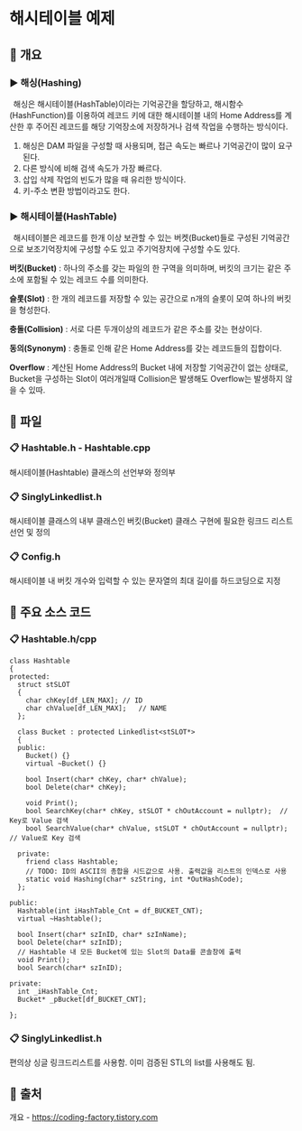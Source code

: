 # 해시테이블 예제
## 📢 개요
### ▶ 해싱(Hashing)
  
   해싱은 해시테이블(HashTable)이라는 기억공간을 할당하고, 해시함수(HashFunction)를 이용하여 레코드 키에 대한 해시테이블 내의 Home Address를 계산한 후 주어진 레코드를 해당 기억장소에 저장하거나 검색 작업을 수행하는 방식이다.
  
  1. 해싱은 DAM 파일을 구성할 때 사용되며, 접근 속도는 빠르나 기억공간이 많이 요구된다.
  2. 다른 방식에 비해 검색 속도가 가장 빠르다.
  3. 삽입 삭제 작업의 빈도가 많을 때 유리한 방식이다.
  4. 키-주소 변환 방법이라고도 한다.
  
### ▶ 해시테이블(HashTable)
   해시테이블은 레코드를 한개 이상 보관할 수 있는 버켓(Bucket)들로 구성된 기억공간으로 보조기억장치에 구성할 수도 있고 주기억장치에 구성할 수도 있다.

**버킷(Bucket)** : 하나의 주소를 갖는 파일의 한 구역을 의미하며, 버킷의 크기는 같은 주소에 포함될 수 있는 레코드 수를 의미한다.

**슬롯(Slot)** : 한 개의 레코드를 저장할 수 있는 공간으로 n개의 슬롯이 모여 하나의 버킷을 형성한다.

**충돌(Collision)** : 서로 다른 두개이상의 레코드가 같은 주소를 갖는 현상이다.

**동의(Synonym)** : 충돌로 인해 같은 Home Address를 갖는 레코드들의 집합이다.

**Overflow** : 계산된 Home Address의 Bucket 내에 저장할 기억공간이 없는 상태로, Bucket을 구성하는 Slot이 여러개일때 Collision은 발생해도 Overflow는 발생하지 않을 수 있따.


## 📑 파일
### 📋 Hashtable.h - Hashtable.cpp
  해시테이블(Hashtable) 클래스의 선언부와 정의부
  
  
### 📋 SinglyLinkedlist.h
  해시테이블 클래스의 내부 클래스인 버킷(Bucket) 클래스 구현에 필요한 링크드 리스트 선언 및 정의


### 📋 Config.h
  해시테이블 내 버킷 개수와 입력할 수 있는 문자열의 최대 길이를 하드코딩으로 지정
  
  

## 📌 주요 소스 코드
### 📋 Hashtable.h/cpp
    class Hashtable
    {
    protected:
      struct stSLOT
      {
        char chKey[df_LEN_MAX];	// ID
        char chValue[df_LEN_MAX];	// NAME
      };

      class Bucket : protected Linkedlist<stSLOT*>
      {
      public:
        Bucket() {}
        virtual ~Bucket() {}

        bool Insert(char* chKey, char* chValue);
        bool Delete(char* chKey);

        void Print();
        bool SearchKey(char* chKey, stSLOT * chOutAccount = nullptr);  // Key로 Value 검색
        bool SearchValue(char* chValue, stSLOT * chOutAccount = nullptr); // Value로 Key 검색

      private:
        friend class Hashtable;
        // TODO: ID의 ASCII의 총합을 시드값으로 사용. 출력값을 리스트의 인덱스로 사용
        static void Hashing(char* szString, int *OutHashCode);
      };

    public:
      Hashtable(int iHashTable_Cnt = df_BUCKET_CNT);
      virtual ~Hashtable();

      bool Insert(char* szInID, char* szInName);
      bool Delete(char* szInID);
      // Hashtable 내 모든 Bucket에 있는 Slot의 Data를 콘솔창에 출력
      void Print();
      bool Search(char* szInID);

    private:
      int _iHashTable_Cnt;
      Bucket* _pBucket[df_BUCKET_CNT];

    };



### 📋 SinglyLinkedlist.h
  편의상 싱글 링크드리스트를 사용함. 이미 검증된 STL의 list를 사용해도 됨.


 ## 📌 출처 
 
 개요 - https://coding-factory.tistory.com
